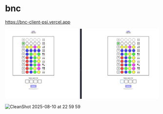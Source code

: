 # bnc

https://bnc-client-psi.vercel.app


![multiplayer with single board game mode](<CleanShot 2025-08-08 at 18.17.56@2x.jpg>)


![CleanShot 2025-08-10 at 22 59 59](https://github.com/user-attachments/assets/6de92f29-b2c2-42ed-ad98-23637aa8d143)
